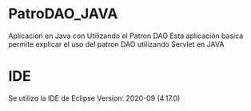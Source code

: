# PatroDAO_JAVA
Aplicacion en Java con Utilizando el Patron DAO
Esta aplicación basica permite explicar el uso del patron DAO utilizando Servlet en JAVA

# IDE
Se utilizo la IDE de Eclipse Version: 2020-09 (4.17.0)
  

